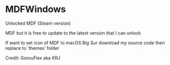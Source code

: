 # MDFWindows

Unlocked MDF (Steam version)

MDF but it is free to update to the latest version that I can unlock

If want to set icon of MDF to macOS Big Sur download my source code then replace to 'themes' folder

Credit: GorouFlex aka KRJ
